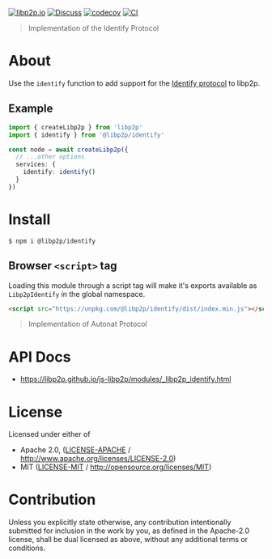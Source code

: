 [![libp2p.io](https://img.shields.io/badge/project-libp2p-yellow.svg?style=flat-square)](http://libp2p.io/)
[![Discuss](https://img.shields.io/discourse/https/discuss.libp2p.io/posts.svg?style=flat-square)](https://discuss.libp2p.io)
[![codecov](https://img.shields.io/codecov/c/github/libp2p/js-libp2p.svg?style=flat-square)](https://codecov.io/gh/libp2p/js-libp2p)
[![CI](https://img.shields.io/github/actions/workflow/status/libp2p/js-libp2p/main.yml?branch=master\&style=flat-square)](https://github.com/libp2p/js-libp2p/actions/workflows/main.yml?query=branch%3Amaster)

> Implementation of the Identify Protocol

# About

Use the `identify` function to add support for the [Identify protocol](https://github.com/libp2p/specs/blob/master/identify/README.md) to libp2p.

## Example

```typescript
import { createLibp2p } from 'libp2p'
import { identify } from '@libp2p/identify'

const node = await createLibp2p({
  // ...other options
  services: {
    identify: identify()
  }
})
```

# Install

```console
$ npm i @libp2p/identify
```

## Browser `<script>` tag

Loading this module through a script tag will make it's exports available as `Libp2pIdentify` in the global namespace.

```html
<script src="https://unpkg.com/@libp2p/identify/dist/index.min.js"></script>
```

> Implementation of Autonat Protocol

# API Docs

- <https://libp2p.github.io/js-libp2p/modules/_libp2p_identify.html>

# License

Licensed under either of

- Apache 2.0, ([LICENSE-APACHE](LICENSE-APACHE) / <http://www.apache.org/licenses/LICENSE-2.0>)
- MIT ([LICENSE-MIT](LICENSE-MIT) / <http://opensource.org/licenses/MIT>)

# Contribution

Unless you explicitly state otherwise, any contribution intentionally submitted for inclusion in the work by you, as defined in the Apache-2.0 license, shall be dual licensed as above, without any additional terms or conditions.
